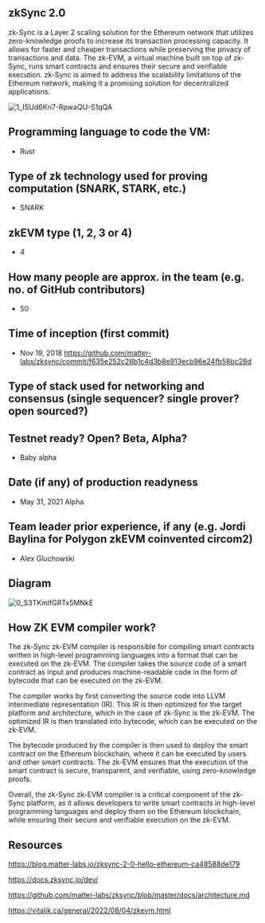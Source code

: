 ## zkSync 2.0

zk-Sync is a Layer 2 scaling solution for the Ethereum network that utilizes zero-knowledge proofs to increase its transaction processing capacity. It allows for faster and cheaper transactions while preserving the privacy of transactions and data. The zk-EVM, a virtual machine built on top of zk-Sync, runs smart contracts and ensures their secure and verifiable execution. zk-Sync is aimed to address the scalability limitations of the Ethereum network, making it a promising solution for decentralized applications.

![1_ISUd6Kri7-RpwaQU-S1qQA](https://user-images.githubusercontent.com/11755605/216637651-6d3159f4-6fc7-41ef-9557-c11158cff2b4.png)

## Programming language to code the VM:
* Rust

## Type of zk technology used for proving computation (SNARK, STARK, etc.)
* SNARK

## zkEVM type (1, 2, 3 or 4)
* 4

## How many people are approx. in the team (e.g. no. of GitHub contributors)
* 50

## Time of inception (first commit)
* Nov 19, 2018 
https://github.com/matter-labs/zksync/commit/f635e252c26b1c4d3b8e913ecb96e24fb58bc28d

## Type of stack used for networking and consensus (single sequencer? single prover? open sourced?)

## Testnet ready? Open? Beta, Alpha? 
* Baby alpha

## Date (if any) of production readyness
* May 31, 2021 Alpha

## Team leader prior experience, if any (e.g. Jordi Baylina for Polygon zkEVM coinvented circom2)
* Alex Gluchowski

## Diagram

![0_S3TKmlfGRTx5MNkE](https://user-images.githubusercontent.com/11755605/216640246-0b57ef00-5669-4442-beb1-fa60108c5b81.png)

## How ZK EVM compiler work?
The zk-Sync zk-EVM compiler is responsible for compiling smart contracts written in high-level programming languages into a format that can be executed on the zk-EVM. The compiler takes the source code of a smart contract as input and produces machine-readable code in the form of bytecode that can be executed on the zk-EVM.

The compiler works by first converting the source code into LLVM intermediate representation (IR). This IR is then optimized for the target platform and architecture, which in the case of zk-Sync is the zk-EVM. The optimized IR is then translated into bytecode, which can be executed on the zk-EVM.

The bytecode produced by the compiler is then used to deploy the smart contract on the Ethereum blockchain, where it can be executed by users and other smart contracts. The zk-EVM ensures that the execution of the smart contract is secure, transparent, and verifiable, using zero-knowledge proofs.

Overall, the zk-Sync zk-EVM compiler is a critical component of the zk-Sync platform, as it allows developers to write smart contracts in high-level programming languages and deploy them on the Ethereum blockchain, while ensuring their secure and verifiable execution on the zk-EVM.







## Resources
https://blog.matter-labs.io/zksync-2-0-hello-ethereum-ca48588de179

https://docs.zksync.io/dev/

https://github.com/matter-labs/zksync/blob/master/docs/architecture.md

https://vitalik.ca/general/2022/08/04/zkevm.html

